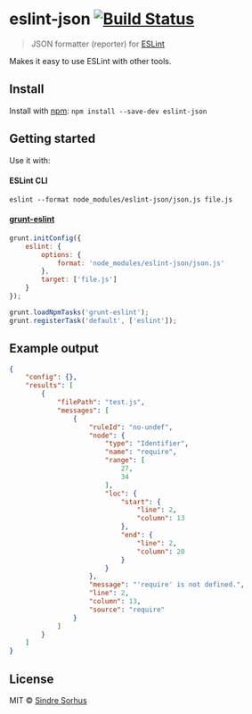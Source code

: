 # eslint-json [![Build Status](https://secure.travis-ci.org/sindresorhus/eslint-json.png?branch=master)](http://travis-ci.org/sindresorhus/eslint-json)

> JSON formatter (reporter) for [ESLint](https://github.com/nzakas/eslint/)

Makes it easy to use ESLint with other tools.


## Install

Install with [npm](https://npmjs.org/package/eslint-json): `npm install --save-dev eslint-json`


## Getting started

Use it with:

#### ESLint CLI

```
eslint --format node_modules/eslint-json/json.js file.js
```

#### [grunt-eslint](https://github.com/sindresorhus/grunt-eslint/)

```js
grunt.initConfig({
	eslint: {
		options: {
			format: 'node_modules/eslint-json/json.js'
		},
		target: ['file.js']
	}
});

grunt.loadNpmTasks('grunt-eslint');
grunt.registerTask('default', ['eslint']);
```


## Example output

```json
{
	"config": {},
	"results": [
		{
			"filePath": "test.js",
			"messages": [
				{
					"ruleId": "no-undef",
					"node": {
						"type": "Identifier",
						"name": "require",
						"range": [
							27,
							34
						],
						"loc": {
							"start": {
								"line": 2,
								"column": 13
							},
							"end": {
								"line": 2,
								"column": 20
							}
						}
					},
					"message": "'require' is not defined.",
					"line": 2,
					"column": 13,
					"source": "require"
				}
			]
		}
	]
}
```


## License

MIT © [Sindre Sorhus](http://sindresorhus.com)
